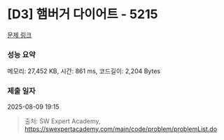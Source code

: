 # [D3] 햄버거 다이어트 - 5215 

[문제 링크](https://swexpertacademy.com/main/code/problem/problemDetail.do?contestProbId=AWT-lPB6dHUDFAVT) 

### 성능 요약

메모리: 27,452 KB, 시간: 861 ms, 코드길이: 2,204 Bytes

### 제출 일자

2025-08-09 19:15



> 출처: SW Expert Academy, https://swexpertacademy.com/main/code/problem/problemList.do